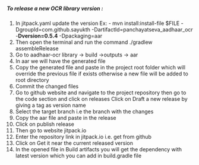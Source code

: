##### To release a new OCR library version : 

1. In jitpack.yaml update the version
    Ex:   - mvn install:install-file $FILE -DgroupId=com.github.sayukth -DartifactId=panchayatseva_aadhaar_ocr -**Dversion=0.5.4** -Dpackaging=aar
2. Then open the terminal and run the command ./gradlew assembleRelease 
3. Go to aadhaar-ocr library -> build ->outputs -> aar 
4. In aar we will have the generated file 
5. Copy the generated file and paste in the project root folder which will override the previous file if exists otherwise a new file will be added to root directory
6. Commit the changed files 
7. Go to github website and navigate to the project repository then go to the code section and click on releases Click on Draft a new release by giving a tag as version name 
8. Select the target branch i.e the branch with the changes 
9. Copy the aar file and paste in the release 
10. Click on publish release 
11. Then go to website jitpack.io 
12. Enter the repository link in jitpack.io i.e. get from github 
13. Click on Get it near the current released version 
14. In the opened file in Build artifacts you will get the dependency with latest version which you can add in build.gradle file
